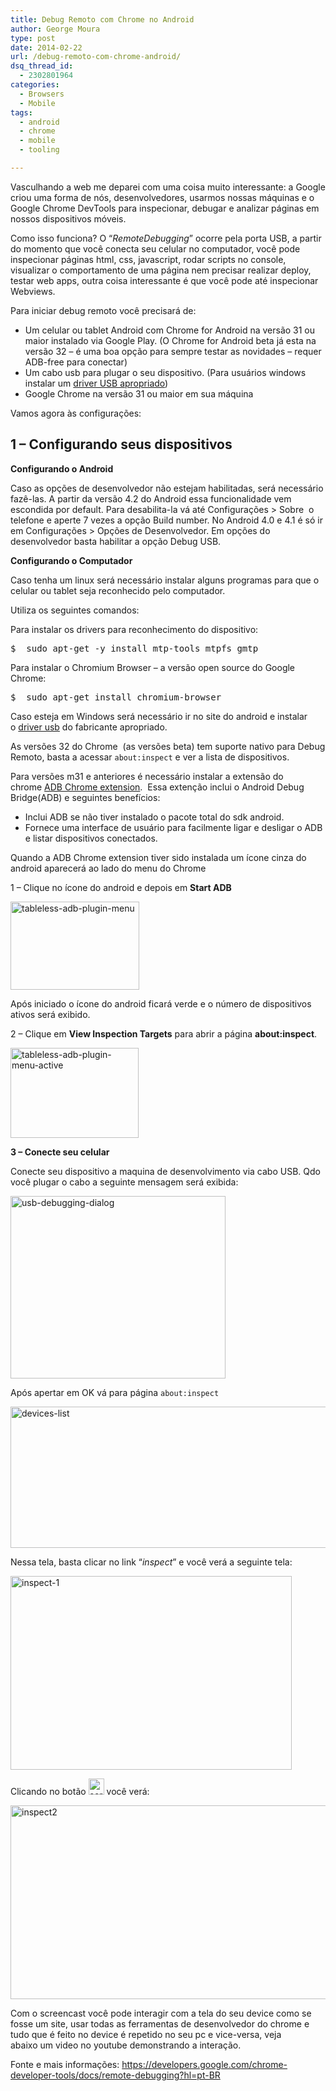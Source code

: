 ```yaml
---
title: Debug Remoto com Chrome no Android
author: George Moura
type: post
date: 2014-02-22
url: /debug-remoto-com-chrome-android/
dsq_thread_id:
  - 2302801964
categories:
  - Browsers
  - Mobile
tags:
  - android
  - chrome
  - mobile
  - tooling

---
```

Vasculhando a web me deparei com uma coisa muito interessante: a Google criou uma forma de nós, desenvolvedores, usarmos nossas máquinas e o Google Chrome DevTools para inspecionar, debugar e analizar páginas em nossos dispositivos móveis.

Como isso funciona? O &#8220;_RemoteDebugging_&#8221; ocorre pela porta USB, a partir do momento que você conecta seu celular no computador, você pode inspecionar páginas html, css, javascript, rodar scripts no console, visualizar o comportamento de uma página nem precisar realizar deploy, testar web apps, outra coisa interessante é que você pode até inspecionar Webviews.

Para iniciar debug remoto você precisará de:

  * Um celular ou tablet Android com Chrome for Android na versão 31 ou maior instalado via Google Play. (O Chrome for Android beta já esta na versão 32 &#8211; é uma boa opção para sempre testar as novidades &#8211; requer ADB-free para conectar)
  * Um cabo usb para plugar o seu dispositivo. (Para usuários windows instalar um <a title="OEM USB Android" href="http://developer.android.com/tools/extras/oem-usb.html" target="_blank">driver USB apropriado</a>)
  * Google Chrome na versão 31 ou maior em sua máquina

Vamos agora às configurações:

## 1 &#8211; Configurando seus dispositivos

**Configurando o Android**

Caso as opções de desenvolvedor não estejam habilitadas, será necessário fazê-las. A partir da versão 4.2 do Android essa funcionalidade vem escondida por default. Para desabilita-la vá até Configurações > Sobre  o telefone e aperte 7 vezes a opção Build number. No Android 4.0 e 4.1 é só ir em Configurações > Opções de Desenvolvedor. Em opções do desenvolvedor basta habilitar a opção Debug USB.

**Configurando o Computador**

Caso tenha um linux será necessário instalar alguns programas para que o celular ou tablet seja reconhecido pelo computador.
  
Utiliza os seguintes comandos:

Para instalar os drivers para reconhecimento do dispositivo:

<pre class="lang-bash">$  sudo apt-get -y install mtp-tools mtpfs gmtp
</pre>

Para instalar o Chromium Browser &#8211; a versão open source do Google Chrome:

<pre class="lang-bash">$  sudo apt-get install chromium-browser
</pre>

Caso esteja em Windows será necessário ir no site do android e instalar o <a title="OEM USB Android" href="http://developer.android.com/tools/extras/oem-usb.html" target="_blank">driver usb</a> do fabricante apropriado.

As versões 32 do Chrome  (as versões beta) tem suporte nativo para Debug Remoto, basta a acessar `about:inspect` e ver a lista de dispositivos.

Para versões m31 e anteriores é necessário instalar a extensão do chrome [ADB Chrome extension][1].  Essa extenção inclui o Android Debug Bridge(ADB) e seguintes benefícios:

  * Inclui ADB se não tiver instalado o pacote total do sdk android.
  * Fornece uma interface de usuário para facilmente ligar e desligar o ADB e listar dispositivos conectados.

Quando a ADB Chrome extension tiver sido instalada um ícone cinza do android aparecerá ao lado do menu do Chrome

1 &#8211; Clique no ícone do android e depois em **Start ADB**

[<img class="alignnone size-full wp-image-40309" alt="tableless-adb-plugin-menu" src="http://tableless.com.br/uploads/2014/01/tableless-adb-plugin-menu.png" width="206" height="141" />][2]

Após iniciado o ícone do android ficará verde e o número de dispositivos ativos será exibido.

2 &#8211; Clique em **View Inspection Targets** para abrir a página **about:inspect**.

[<img class="alignnone size-full wp-image-40310" alt="tableless-adb-plugin-menu-active" src="http://tableless.com.br/uploads/2014/01/tableless-adb-plugin-menu-active.png" width="205" height="144" />][3]

**3 &#8211; Conecte seu celular**

Conecte seu dispositivo a maquina de desenvolvimento via cabo USB. Qdo você plugar o cabo a seguinte mensagem será exibida:

[<img class="alignnone size-full wp-image-40314" alt="usb-debugging-dialog" src="http://tableless.com.br/uploads/2014/01/usb-debugging-dialog.png" width="344" height="292" srcset="uploads/2014/01/usb-debugging-dialog.png 344w, uploads/2014/01/usb-debugging-dialog-197x168.png 197w" sizes="(max-width: 344px) 100vw, 344px" />][4]

Após apertar em OK vá para página `about:inspect`

[<img class="alignnone size-medium wp-image-40316" alt="devices-list" src="http://tableless.com.br/uploads/2014/01/devices-list-588x226.png" width="588" height="226" srcset="uploads/2014/01/devices-list-588x226.png 588w, uploads/2014/01/devices-list-329x126.png 329w, uploads/2014/01/devices-list-660x254.png 660w, uploads/2014/01/devices-list.png 674w" sizes="(max-width: 588px) 100vw, 588px" />][5]

Nessa tela, basta clicar no link &#8220;_inspect_&#8221; e você verá a seguinte tela:

[<img class="alignnone size-medium wp-image-40923" alt="inspect-1" src="http://tableless.com.br/uploads/2014/02/inspect-1-450x310.png" width="450" height="310" srcset="uploads/2014/02/inspect-1-450x310.png 450w, uploads/2014/02/inspect-1-244x168.png 244w, uploads/2014/02/inspect-1.png 973w" sizes="(max-width: 450px) 100vw, 450px" />][6]

Clicando no botão [<img alt="screencast0" src="http://tableless.com.br/uploads/2014/02/screencast0.png" width="25" height="26" />][7] você verá:

[<img alt="inspect2" src="http://tableless.com.br/uploads/2014/02/inspect2-562x310.png" width="562" height="310" />][8]

Com o screencast você pode interagir com a tela do seu device como se fosse um site, usar todas as ferramentas de desenvolvedor do chrome e tudo que é feito no device é repetido no seu pc e vice-versa, veja abaixo um video no youtube demonstrando a interação.

Fonte e mais informações: <a title="Chorme Developer Tools - Remote Debug com Chrome" href="https://developers.google.com/chrome-developer-tools/docs/remote-debugging?hl=pt-BR" target="_blank">https://developers.google.com/chrome-developer-tools/docs/remote-debugging?hl=pt-BR</a>

 [1]: https://developers.google.com/chrome-developer-tools/docs/remote-debugging?hl=pt-br#remote-debugging-chrome-extension
 [2]: http://tableless.com.br/uploads/2014/01/tableless-adb-plugin-menu.png
 [3]: http://tableless.com.br/uploads/2014/01/tableless-adb-plugin-menu-active.png
 [4]: http://tableless.com.br/uploads/2014/01/usb-debugging-dialog.png
 [5]: http://tableless.com.br/uploads/2014/01/devices-list.png
 [6]: http://tableless.com.br/uploads/2014/02/inspect-1.png
 [7]: http://tableless.com.br/uploads/2014/02/screencast0.png
 [8]: http://tableless.com.br/uploads/2014/02/inspect2.png
